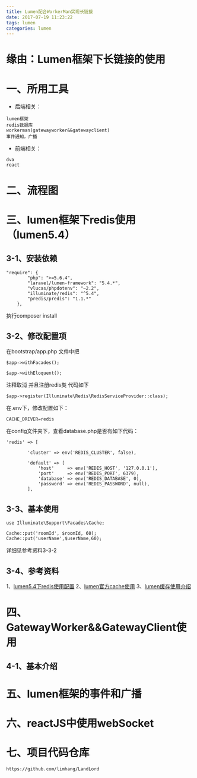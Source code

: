 ```yaml
---
title: Lumen配合WorkerMan实现长链接
date: 2017-07-19 11:23:22
tags: lumen
categories: lumen
---
```


# 缘由：Lumen框架下长链接的使用

<!--more-->

# 一、所用工具
* 后端相关：
```
lumen框架
redis数据库
workerman(gatewayworker&&gatewayclient)
事件通知，广播
```
* 前端相关：
```
dva
react
```

# 二、流程图



# 三、lumen框架下redis使用（lumen5.4）
## 3-1、安装依赖
```
"require": {
        "php": ">=5.6.4",
        "laravel/lumen-framework": "5.4.*",
        "vlucas/phpdotenv": "~2.2",
        "illuminate/redis": "^5.4",
        "predis/predis": "1.1.*"
    },
```
执行composer install

## 3-2、修改配置项
在bootstrap/app.php
文件中把
```
$app->withFacades();

$app->withEloquent();
```
注释取消
并且注册redis类
代码如下
```
$app->register(Illuminate\Redis\RedisServiceProvider::class);
```

在.env下，修改配置如下：
```
CACHE_DRIVER=redis
```

在config文件夹下，查看database.php是否有如下代码：
```
'redis' => [  
  
        'cluster' => env('REDIS_CLUSTER', false),  
  
        'default' => [  
            'host'     => env('REDIS_HOST', '127.0.0.1'),  
            'port'     => env('REDIS_PORT', 6379),  
            'database' => env('REDIS_DATABASE', 0),  
            'password' => env('REDIS_PASSWORD', null),  
        ],  
```

## 3-3、基本使用
```
use Illuminate\Support\Facades\Cache;

Cache::put('roomId', $roomId, 60);
Cache::put('userName',$userName,60);
```
详细见参考资料3-3-2

## 3-4、参考资料
1、[lumen5.4下redis使用配置](http://www.jianshu.com/p/6f543adac732)
2、[lumen官方cache使用](http://d.laravel-china.org/docs/5.4/cache)
3、[lumen缓存使用介绍](http://blog.gxxsite.com/lumen-advance-use-cache/)


# 四、GatewayWorker&&GatewayClient使用
## 4-1、基本介绍




# 五、lumen框架的事件和广播


# 六、reactJS中使用webSocket

# 七、项目代码仓库
```
https://github.com/limhang/LandLord
```
